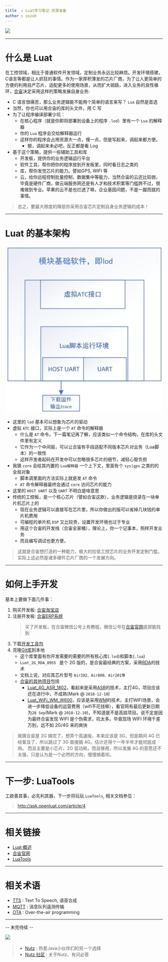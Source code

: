 ```yaml
---
title  : Luat学习笔记·资源准备
author : zozoh
---
```


![](https://camo.githubusercontent.com/7412fb079238ab099b41d729ab3a2ba52d54dd1d/687474703a2f2f7777772e6f70656e6c7561742e636f6d2f696d672f66617669636f6e2e706e67)

-----------------------------------------
#  什么是 Luat

在工控领域，相比于普通软件开发领域，定制业务永远比较麻烦。开发环境搭建，C语言等都是让人抓狂的事情。作为一家厚积薄发的芯片厂商，为了让人更简单的方便的利用自产芯片，适配更多的使用场景，从而扩大销路，进入业务的良性循环，[合宙](http://www.openluat.com/)决定采用这样的策略发展自身业务:

- C 语言很痛苦，那么业务逻辑能不能用个简单的语言来写？ `Lua` 自然是首选
- 当然，你也可以用合宙的库的头文件，用 C 写
- 为了让程序编译部署少坑：
   + 在核心程序（就是你即将部署到设备上的程序 `.lod`）里有一个 `Lua` 的解释器
   + 你的 `Lua` 程序会交给解释器运行
   + 这样你的程序会占用资源大一点，慢一点，但是写起来，调起来都方便。
      + 额，调起来未必吧，反正都是看 Log
- 基于这个策略，提供一些辅助工具和库
   + 开发板，提供你的业务逻辑运行平台
   + 软件工具，帮你把你的程序放到开发板里，同时看日志之类的
   + 库，帮你发觉芯片的能力。譬如GPS, WIFI 等
   + 云，给你远程控制批量控制，数据集中等能力，当然合宙的云还比较弱，毕竟是硬件厂商，做云端服务网还是有人才和技术积累等门槛跨不过，很难做到专业。苹果的云不是也烂透了嘛，企业基因问题，不是一蹴而就的事情。

> 总之，要最大限度的降低你采用合宙芯片定制自身业务逻辑的成本！

-----------------------------------------
# Luat 的基本架构

![](coreLua.jpg)

- 这里的 `lod` 基本可以想象为芯片的驱动
- 虚拟 `ATC` 接口，实际上是一个 `AT` 命令的解释器
   + 什么是 `AT` 命令，下一篇笔记再了解，应该类似一个命令结构，在库的头文件里有定义
   + 它作为一个中间层，可以让合宙有手段适配不同版本芯片对业务（Lua脚本）的一致性
   + 这样开发者起码在开发中可以忽略很多芯片的细节，减轻心智负担
- 我猜 `core` 会给其内置的 `Lua解释器` 一个上下文，里面有个 `sys|gps` 之类的的全局对象
   + 脚本调里面的方法实际上就是发 `AT` 命令
   + `AT` 命令解释器最终会通过 `core` 访问芯片的能力
- 这里的 `HOST UART` 以及 `UART` 不明白是啥意思
- 传统的工控板，是一个核心芯片（譬如合宙这款），业务逻辑是烧录在一块单片机芯片上的
   + 现在业务逻辑可以直接写在芯片里，所以你做出的版可以省掉几块钱的单片机费用
   + 可编程的单片机 `DSP` 又比较贵，设置开发环境也过于专业
   + 用这个合宙的开发栈（合宙全家桶），理论上，你一个记事本，照样开发业务
   + 而且编写调试也更方便，

> 这就是合宙想打造的一种能力，极大的拉低工控芯片的业务开发定制门槛，实际上这必然是诸多硬件芯片厂商的一个发展方向。

-----------------------------------------
# 如何上手开发

基本上要做下面几件事：

1. 购买开发板: [合宙淘宝店](https://luat.taobao.com/index.htm)
2. 注册开发板: [合宙ERP系统](http://erp.openluat.com/login)
   > 买了开发板，在合宙微信公号上有教程，微信公号在[合宙官网](http://www.openluat.com/)底部能找到
3. 下载[开发工具包](http://wiki.openluat.com/doc/tools/)
4. 克隆[Git库](https://github.com/openLuat/Luat_2G_RDA_8955)到本地
   - 这个库里面有你开发需要的需要的所有核心库(`.lod`)和脚本(`.lua`)
   - `Luat_2G_RDA_8955 ` 是个 2G 版的，是合宙最经典的方案，采用[RDA](http://www.rdamicro.com/)的技术
   - 文档上说，对应其芯片型号 `Air202、Air800、Air201等`
   - [合宙的其他项目](https://github.com/openLuat)包括
      + [Luat_4G_ASR_1802](https://github.com/openLuat/Luat_4G_ASR_1802)，看起来是采用[ASR](http://www.asrmicro.com/asrweb/)的技术，主打4G，项目应该还在进行中，不成熟(Mark @ `2018-12-10`)
      + [Luat_WiFi_WM_W600](https://github.com/openLuat)，应该是采用[WM](https://www.wm.edu/offices/it/services/network/wireless/index.php)的技术，主打WIFI场景，会进一步降低设备的运营费用（wifi不花钱嘛），看官网有最后更新日期为`28 Sep`(Mark @ `2018-12-10`)，不知道是不是高挂项目。说不定是因为最终合宙发现 WIFI 是个伪需求，坑太多。毕竟现场 WIFI 环境千差万别，远不如 2G/4G 来的爽快

> 我猜合宙是 2G 搞完了，想弄个高速版，本来应该是 3G，但是期间 4G 已经普及了，所以跳过了 3G 直接搞 4G。估计还得个一年半年才能彻底成熟。 而且主要是小芯片，2G 低功耗，而且够用，所以发展 4G 的意愿还不太强，只是认为是一个必然的方向，慢慢搞着呗。


-----------------------------------------
# 下一步: LuaTools

工欲善其事，必先利其器，下一步将玩玩 `LuaTools`, 相关文档参见：

> http://ask.openluat.com/article/4

-----------------------------------------
# 相关链接

- [Luat·概述](http://wiki.openluat.com/)
- [合宙官网](http://www.openluat.com/)
- [LuaTools](http://wiki.openluat.com/doc/tools/)

-----------------------------------------
# 相关术语

- [TTS](https://en.wikipedia.org/wiki/Speech_synthesis) : Text To Speech, 语音合成
- [MQTT](https://zh.wikipedia.org/wiki/MQTT) : 消息队列遥测传输
- [OTA](https://en.wikipedia.org/wiki/Over-the-air_programming) : Over-the-air programming

-----------------------------------------

-- 未完待续 --

[![](https://nutzam.com/core/logo.png)](http://nutzam.com)

> - [Nutz](https://nutzam.com) : 热爱Java小伙伴们的另一个选择
> - [Nutz 社区](https://nutz.cn) : 关于Nutz，有问必答
